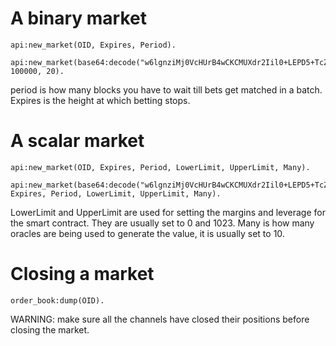 


A binary market
=========
```
api:new_market(OID, Expires, Period).
```
```
api:new_market(base64:decode("w6lgnziMj0VcHUrB4wCKCMUXdr2Iil0+LEPD5+TcZ5g="), 100000, 20).
```
period is how many blocks you have to wait till bets get matched in a batch.
Expires is the height at which betting stops.


A scalar market
==========
```
api:new_market(OID, Expires, Period, LowerLimit, UpperLimit, Many).
```
```
api:new_market(base64:decode("w6lgnziMj0VcHUrB4wCKCMUXdr2Iil0+LEPD5+TcZ5g="), Expires, Period, LowerLimit, UpperLimit, Many).
```

LowerLimit and UpperLimit are used for setting the margins and leverage for the smart contract. They are usually set to 0 and 1023.
Many is how many oracles are being used to generate the value, it is usually set to 10.


Closing a market
========
```
order_book:dump(OID).
```
WARNING: make sure all the channels have closed their positions before closing the market.